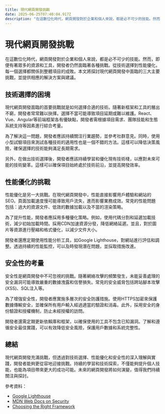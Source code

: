 ```yaml
---
title: 現代網頁開發挑戰
date: 2025-06-25T07:40:04.917Z
description: "在這數位化時代，網頁開發對於企業和個人來說，都是必不可少的技能。然而，即便有著眾多的資源和工具，開發者仍然面臨著各種挑戰。從技術選擇到性能優化，每一個選擇都關係到整體項目的成敗。本文將探討現代網頁開發中面臨的三大主要挑戰，並提供相應的解決方案與建議。"
---
```


# 現代網頁開發挑戰

在這數位化時代，網頁開發對於企業和個人來說，都是必不可少的技能。然而，即便有著眾多的資源和工具，開發者仍然面臨著各種挑戰。從技術選擇到性能優化，每一個選擇都關係到整體項目的成敗。本文將探討現代網頁開發中面臨的三大主要挑戰，並提供相應的解決方案與建議。

## 技術選擇的困境

現代網頁開發面臨的首要挑戰就是如何選擇合適的技術。隨著新框架和工具的層出不窮，開發者常常難以抉擇。選擇不當可能導致項目延期或難以維護。React、Vue、Angular等前端框架各有優缺點，開發者需根據項目需求、團隊技能和生態系統支持等因素進行綜合考量。

為了解決這一問題，開發者應該持續關注行業趨勢，並參考社群意見。同時，使用小型試驗項目來測試各種技術的適用性也是一個不錯的方法。這樣可以降低決策風險，確保選擇的技術能夠滿足長期需求。

另外，在做出技術選擇後，開發者應該持續學習和優化現有技術棧，以應對未來可能的技術變革。這樣可以確保項目始終處於技術前沿，並提高開發效率。

## 性能優化的挑戰

性能優化是另一大挑戰。在現代網頁開發中，性能直接影響用戶體驗和網站的SEO。頁面加載速度慢可能導致用戶流失，進而影響業務成效。常見的性能問題包括：過大的資源文件、低效的數據加載以及不當的渲染策略。

為了提升性能，開發者應採用多種優化策略。例如，使用代碼分割和延遲加載技術，減少初始加載時間。採用CDN加速資源分發，降低網絡延遲。並且，對於圖片等資源進行壓縮和格式優化，以減少文件大小。

開發者還應定期使用性能分析工具，如Google Lighthouse，對網站進行評估和調整。透過持續的性能監控，可以及時發現潛在問題，並採取措施改進。

## 安全性的考量

安全性是網頁開發中不可忽視的挑戰。隨著網絡攻擊的頻繁發生，未能妥善處理的安全漏洞可能導致嚴重的數據洩露和信譽損失。常見的安全威脅包括跨站腳本攻擊 (XSS)、SQL注入等。

為了增強安全性，開發者應實施多層次的安全防護措施。使用HTTPS加密來保護數據傳輸安全，並確保所有用戶輸入經過適當的驗證和消毒。此外，採用安全的身份驗證和授權機制，防止未經授權的訪問。

開發者還需定期更新依賴庫和框架，以確保使用的工具不包含已知漏洞。了解和遵循安全最佳實踐，可以有效降低安全風險，保護用戶數據和系統完整性。

## 總結

現代網頁開發充滿挑戰，但透過對技術選擇、性能優化和安全性的深入理解與實踐，開發者能夠更從容地迎接挑戰。持續的學習和技術探索，不僅能夠提升個人技能，也能為項目帶來更大的成功可能。未來的網頁開發將如何演變，值得我們持續關注與探討。

參考資料：
- [Google Lighthouse](https://developers.google.com/web/tools/lighthouse)
- [MDN Web Docs on Security](https://developer.mozilla.org/en-US/docs/Web/Security)
- [Choosing the Right Framework](https://www.freecodecamp.org/news/how-to-choose-the-right-web-framework/)